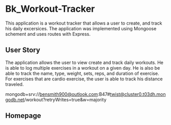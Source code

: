 # Bk_Workout-Tracker

This application is a workout tracker that allows a user to create, and track his daily excersices.  The application was implemented using Mongoose schement and uses routes with Express.

## User Story

The application allows the user to view create and track daily workouts. He is able to log multiple exercises in a workout on a given day. He is also be able to track the name, type, weight, sets, reps, and duration of exercise. For exercises that are cardio exercise, the user is able to track his distance traveled. 

mongodb+srv://bensmith900@outlook.com:B47#twist@cluster0.t03dh.mongodb.net/workout?retryWrites=true&w=majority
## Homepage 

